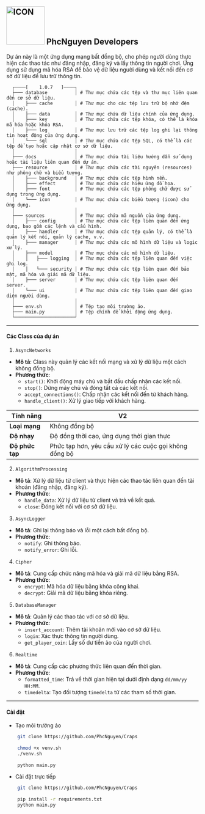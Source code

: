 ## <img alt="ICON"  src="https://github.com/PhcNguyen/AsyncServer/blob/main/resource/icon/0.ico" height="100px" width="auto"> PhcNguyen Developers 

Dự án này là một ứng dụng mạng bất đồng bộ, cho phép người dùng thực hiện các thao tác như đăng nhập, đăng ký và lấy thông tin người chơi. Ứng dụng sử dụng mã hóa RSA để bảo vệ dữ liệu người dùng và kết nối đến cơ sở dữ liệu để lưu trữ thông tin.

```structure
  ┌────[    1.0.7   ]────┐
  ├─── database          │ # Thư mục chứa các tệp và thư mục liên quan đến cơ sở dữ liệu.
  │    ├─── cache        │ # Thư mục cho các tệp lưu trữ bộ nhớ đệm (cache).
  │    ├─── data         │ # Thư mục chứa dữ liệu chính của ứng dụng.
  │    ├─── key          │ # Thư mục chứa các tệp khóa, có thể là khóa mã hóa hoặc khóa RSA.
  │    ├─── log          │ # Thư mục lưu trữ các tệp log ghi lại thông tin hoạt động của ứng dụng.
  │    └─── sql          │ # Thư mục chứa các tệp SQL, có thể là các tệp để tạo hoặc cập nhật cơ sở dữ liệu.
  │                      │
  ├─── docs              │ # Thư mục chứa tài liệu hướng dẫn sử dụng hoặc tài liệu liên quan đến dự án.
  ├─── resource          │ # Thư mục chứa các tài nguyên (resources) như phông chữ và biểu tượng.
  │    ├─── background   │ # Thư mục chứa các tệp hình nền.
  │    ├─── effect       │ # Thư mục chứa các hiệu ứng đồ họa.
  │    ├─── font         │ # Thư mục chứa các tệp phông chữ được sử dụng trong ứng dụng.
  │    └─── icon         │ # Thư mục chứa các biểu tượng (icon) cho ứng dụng.
  │                      │
  ├─── sources           │ # Thư mục chứa mã nguồn của ứng dụng.
  │    ├─── config       │ # Thư mục chứa các tệp liên quan đến ứng dụng, bao gồm các lệnh và cấu hình.
  │    ├─── handler      │ # Thư mục chứa các tệp quản lý, có thể là quản lý kết nối, quản lý cache, v.v.
  │    ├─── manager      │ # Thư mục chứa các mô hình dữ liệu và logic xử lý.
  │    ├─── model        │ # Thư mục chứa các mô hình dữ liệu.
  │    │   ├─── logging  │ # Thư mục chứa các tệp liên quan đến việc ghi log.
  │    │   └─── security │ # Thư mục chứa các tệp liên quan đến bảo mật, mã hóa và giải mã dữ liệu.
  │    ├─── server       │ # Thư mục chứa các tệp liên quan đến server.
  │    └─── ui           │ # Thư mục chứa các tệp liên quan đến giao diện người dùng.
  │                      │
  ├─── env.sh            │ # Tệp tạo môi trường ảo.
  ├─── main.py           │ # Tệp chính để khởi động ứng dụng.
  └──────────────────────┘
```

---

#### Các Class của dự án

1. `AsyncNetworks`

- **Mô tả**: Class này quản lý các kết nối mạng và xử lý dữ liệu một cách không đồng bộ.
- **Phương thức**:
  - `start()`: Khởi động máy chủ và bắt đầu chấp nhận các kết nối.
  - `stop()`: Dừng máy chủ và đóng tất cả các kết nối.
  - `accept_connections()`: Chấp nhận các kết nối đến từ khách hàng.
  - `handle_client()`: Xử lý giao tiếp với khách hàng.

| Tính năng                             | V2                                                     |
|---------------------------------------|--------------------------------------------------------|
| **Loại mạng**                         | Không đồng bộ                                          |
| **Độ nhạy**                           | Độ đồng thời cao, ứng dụng thời gian thực              |
| **Độ phức tạp**                       | Phức tạp hơn, yêu cầu xử lý các cuộc gọi không đồng bộ |

2. `AlgorithmProcessing`

- **Mô tả**: Xử lý dữ liệu từ client và thực hiện các thao tác liên quan đến tài khoản (đăng nhập, đăng ký).
- **Phương thức**:
  - `handle_data`: Xử lý dữ liệu từ client và trả về kết quả.
  - `close`: Đóng kết nối với cơ sở dữ liệu.

3. `AsyncLogger`

- **Mô tả**: Ghi lại thông báo và lỗi một cách bất đồng bộ.
- **Phương thức**:
  - `notify`: Ghi thông báo.
  - `notify_error`: Ghi lỗi.

4. `Cipher`

- **Mô tả**: Cung cấp chức năng mã hóa và giải mã dữ liệu bằng RSA.
- **Phương thức**:
  - `encrypt`: Mã hóa dữ liệu bằng khóa công khai.
  - `decrypt`: Giải mã dữ liệu bằng khóa riêng.

5. `DatabaseManager`

- **Mô tả**: Quản lý các thao tác với cơ sở dữ liệu.
- **Phương thức**:
  - `insert_account`: Thêm tài khoản mới vào cơ sở dữ liệu.
  - `login`: Xác thực thông tin người dùng.
  - `get_player_coin`: Lấy số dư tiền ảo của người chơi.

6. `Realtime`

- **Mô tả**: Cung cấp các phương thức liên quan đến thời gian.
- **Phương thức**:
  - `formatted_time`: Trả về thời gian hiện tại dưới định dạng `dd/mm/yy HH:MM`.
  - `timedelta`: Tạo đối tượng `timedelta` từ các tham số thời gian.

--- 

#### Cài đặt

- Tạo môi trường ảo

```bash
    git clone https://github.com/PhcNguyen/Craps
    
    chmod +x venv.sh
    ./venv.sh
    
    python main.py
```

- Cài đặt trực tiếp

```bash
    git clone https://github.com/PhcNguyen/Craps
    
    pip install -r requirements.txt
    python main.py
```